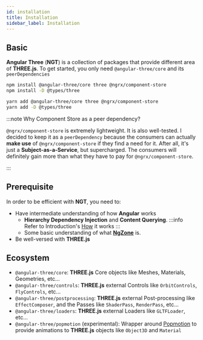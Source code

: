```yaml
---
id: installation
title: Installation
sidebar_label: Installation
---
```


## Basic

**Angular Three** (**NGT**) is a collection of packages that provide different area of **THREE.js**. To get started, you only need `@angular-three/core` and its `peerDependencies`

```bash
npm install @angular-three/core three @ngrx/component-store
npm install -D @types/three
```

```bash
yarn add @angular-three/core three @ngrx/component-store
yarn add -D @types/three
```

:::note Why Component Store as a peer dependency?

`@ngrx/component-store` is extremely lightweight. It is also well-tested. I decided to keep it as a `peerDependency` because the consumers can actually **make use** of `@ngrx/component-store` if they find a need for it. After all, it's just a **Subject-as-a-Service**, but supercharged. The consumers will definitely gain more than what they have to pay for `@ngrx/component-store`.

:::

## Prerequisite

In order to be efficient with **NGT**, you need to:

- Have intermediate understanding of how **Angular** works
  - **Hierarchy Dependency Injection** and **Content Querying**.
    :::info
    Refer to Introduction's [How](../introduction#how) it works
    :::
  - Some basic understanding of what [**NgZone**](https://angular.io/guide/zone) is.
- Be well-versed with **THREE.js**

## Ecosystem

- `@angular-three/core`: **THREE.js** Core objects like Meshes, Materials, Geometries, etc...
- `@angular-three/controls`: **THREE.js** external Controls like `OrbitControls`, `FlyControls`, etc...
- `@angular-three/postprocessing`: **THREE.js** external Post-processing like `EffectComposer`, and the Passes like `ShaderPass`, `RenderPass`, etc...
- `@angular-three/loaders`: **THREE.js** external Loaders like `GLTFLoader`, etc...
- `@angular-three/popmotion` (experimental): Wrapper around [Popmotion](https://popmotion.io) to provide animations to **THREE.js** objects like `Object3D` and `Material`
